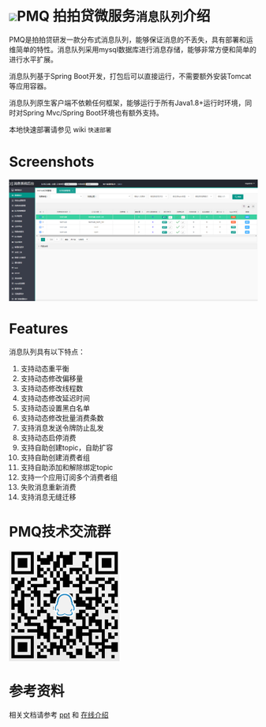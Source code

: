 
# ![](doc/assets/mq.png)PMQ 拍拍贷微服务`消息队列`介绍


PMQ是拍拍贷研发一款分布式消息队列，能够保证消息的不丢失，具有部署和运维简单的特性。消息队列采用mysql数据库进行消息存储，能够非常方便和简单的进行水平扩展。

消息队列基于Spring Boot开发，打包后可以直接运行，不需要额外安装Tomcat等应用容器。

消息队列原生客户端不依赖任何框架，能够运行于所有Java1.8+运行时环境，同时对Spring Mvc/Spring Boot环境也有额外支持。

本地快速部署请参见 wiki `快速部署`

# Screenshots

<img src="doc/assets/pmq.png"  alt="PMQ交互图" align=center />


# Features
消息队列具有以下特点：

1. 支持动态重平衡
2. 支持动态修改偏移量
3. 支持动态修改线程数
4. 支持动态修改延迟时间
5. 支持动态设置黑白名单
6. 支持动态修改批量消费条数
7. 支持消息发送令牌防止乱发
8. 支持动态启停消费
9. 支持自助创建topic，自助扩容
10. 支持自助创建消费者组
11. 支持自助添加和解除绑定topic
12. 支持一个应用订阅多个消费者组
13. 失败消息重新消费
14. 支持消息无缝迁移

# PMQ技术交流群

<img src="doc/assets/qq.png"  alt="QQ" align=center />

# 参考资料
相关文档请参考 <a href='doc/最终版+李乘胜+拍拍贷消息系统架构演进.pptx'>ppt</a> 和 <a href='https://mp.weixin.qq.com/s/5e-yC0r18FZ04vMvGxIL-w'>在线介绍</a>